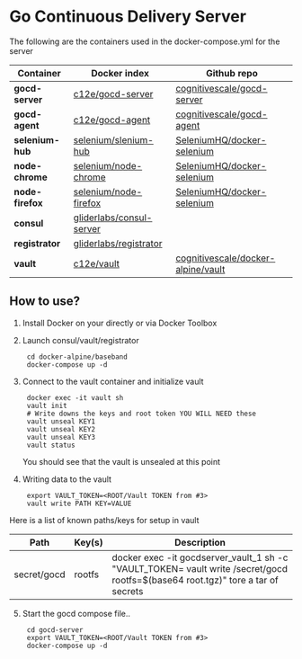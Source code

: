 # Go Continuous Delivery Server

The following are the containers used in the docker-compose.yml for the server

| Container | Docker index | Github repo |
| --------- | --------------- | ----------- |
| **gocd-server** | [c12e/gocd-server](https://hub.docker.com/r/c12e/gocd-server/)|[cognitivescale/gocd-server](https://github.com/cognitivescale/gocd-server) |
| **gocd-agent** | [c12e/gocd-agent](https://hub.docker.com/r/c12e/gocd-agent/)|[cognitivescale/gocd-agent](https://github.com/cognitivescale/gocd-agent) |
| **selenium-hub** | [selenium/slenium-hub](https://hub.docker.com/r/selenium/hub/)|[SeleniumHQ/docker-selenium](https://github.com/SeleniumHQ/docker-selenium) |
| **node-chrome** | [selenium/node-chrome](https://hub.docker.com/r/selenium/node-chrome/)|[SeleniumHQ/docker-selenium](https://github.com/SeleniumHQ/docker-selenium) |
| **node-firefox** | [selenium/node-firefox](https://hub.docker.com/r/selenium/node-firefox/)|[SeleniumHQ/docker-selenium](https://github.com/SeleniumHQ/docker-selenium) |
| **consul** | [gliderlabs/consul-server](https://hub.docker.com/r/gliderlabs/consul-server/)| |
| **registrator** | [gliderlabs/registrator](https://hub.docker.com/r/gliderlabs/registrator/)| |
| **vault** | [c12e/vault](https://hub.docker.com/r/c12e/vault)|[cognitivescale/docker-alpine/vault](https://github.com/cognitivescale/docker-alpine) |


## How to use?

1. Install Docker on your directly or via Docker Toolbox
2. Launch consul/vault/registrator
	
		cd docker-alpine/baseband
		docker-compose up -d

3. Connect to the vault container and initialize vault 
		
		docker exec -it vault sh
		vault init
		# Write downs the keys and root token YOU WILL NEED these
		vault unseal KEY1
		vault unseal KEY2
		vault unseal KEY3
		vault status
	You should see that the vault is unsealed at this point
	
4. Writing data to the vault

 		export VAULT_TOKEN=<ROOT/Vault TOKEN from #3>
		vault write PATH KEY=VALUE

Here is a list of known paths/keys for setup in vault

| Path | Key(s) | Description|
|---- | ---| --------|	
| secret/gocd | rootfs | docker exec -it gocdserver_vault_1 sh -c "VAULT_TOKEN=<TOKEN> vault write /secret/gocd rootfs=$(base64 root.tgz)" tore a tar of secrets |
 

5. Start the gocd compose file..
 		
 		cd gocd-server
 		export VAULT_TOKEN=<ROOT/Vault TOKEN from #3>
 		docker-compose up -d
 		

 
